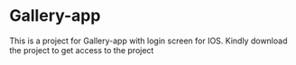 # Gallery-app
This is a project for Gallery-app with login screen for IOS. Kindly download the project to get access to the project
